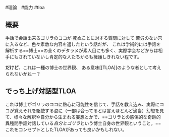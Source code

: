 #理論　#能力   #tloa  
## 概要
手話で会話出来るゴリラのココが
死ぬことに対する質問に対して
苦労のない穴に入るなど、色々素敵な内容を返したという話だが、
これは学術的には手話を解析する==博士==の全くのデタラメが素人目にも多く、実際学会などからは相手にもされていないし肯定的な人たちからも擁護しきれない程です。

**だけど**、これは一種の博士の世界観、
ある意味[[TLOA]]のような者として考えられないかねー？
## でっち上げ対話型TLOA
これは博士がゴリラのココに熱心に可能性を信じて、手話を教え込み、実際にココが覚えそれを駆使する姿に（一部は合ってるとは言えほとんど適当）幻想を見て、様々な解釈や自分から生まれる妄想とかで、==ゴリラとの感傷的な奇跡的異種間手話対話している*自分とゴリラ*という博士自身の世界観ということ。==
これをコンセプトとしたTLOAがあっても良いかもしれない。